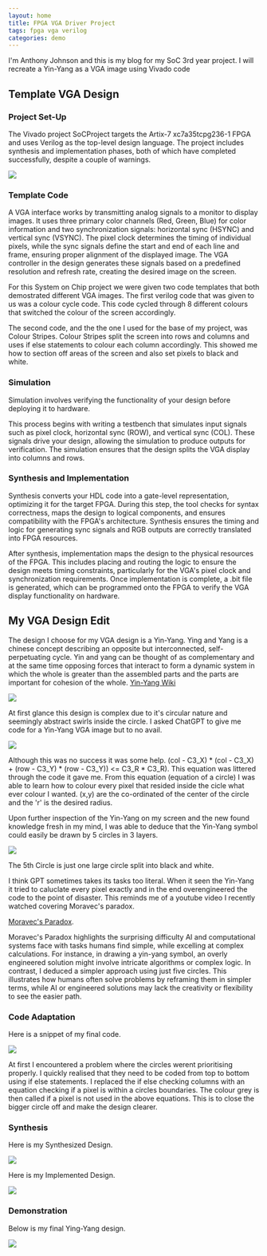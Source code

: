 ```yaml
---
layout: home
title: FPGA VGA Driver Project
tags: fpga vga verilog
categories: demo
---
```

I'm Anthony Johnson and this is my blog for my SoC 3rd year project. I will recreate a Yin-Yang as a VGA image using Vivado code

## **Template VGA Design**
### **Project Set-Up**
The Vivado project SoCProject targets the Artix-7 xc7a35tcpg236-1 FPGA and uses Verilog as the top-level design language. The project includes synthesis and implementation phases, both of which have completed successfully, despite a couple of warnings. 


 <img src="https://raw.githubusercontent.com/Antoj2000/SoCReport/main/docs/assets/images/ProSum.png"> 
 
 
### **Template Code**

A VGA interface works by transmitting analog signals to a monitor to display images. It uses three primary color channels (Red, Green, Blue) for color information and two synchronization signals: horizontal sync (HSYNC) and vertical sync (VSYNC). The pixel clock determines the timing of individual pixels, while the sync signals define the start and end of each line and frame, ensuring proper alignment of the displayed image. The VGA controller in the design generates these signals based on a predefined resolution and refresh rate, creating the desired image on the screen.

For this System on Chip project we were given two code templates that both demostrated different VGA images.
The first verilog code that was given to us was a colour cycle code. This code cycled through 8 different colours that switched the colour of the screen accordingly. 

The second code, and the the one I used for the base of my project, was Colour Stripes. Colour Stripes split the screen into rows and columns and uses if else statements to colour each column accordingly. This showed me how to section off areas of the screen and also set pixels to black and white.


### **Simulation**
Simulation involves verifying the functionality of your design before deploying it to hardware. 

This process begins with writing a testbench that simulates input signals such as pixel clock, horizontal sync (ROW), and vertical sync (COL). These signals drive your design, allowing the simulation to produce outputs for verification. The simulation ensures that the design splits the VGA display into columns and rows.

### **Synthesis and Implementation**
Synthesis converts your HDL code into a gate-level representation, optimizing it for the target FPGA. During this step, the tool checks for syntax correctness, maps the design to logical components, and ensures compatibility with the FPGA's architecture. Synthesis ensures the timing and logic for generating sync signals and RGB outputs are correctly translated into FPGA resources.

After synthesis, implementation maps the design to the physical resources of the FPGA. This includes placing and routing the logic to ensure the design meets timing constraints, particularly for the VGA's pixel clock and synchronization requirements. Once implementation is complete, a .bit file is generated, which can be programmed onto the FPGA to verify the VGA display functionality on hardware.

## **My VGA Design Edit**

The design I choose for my VGA design is a Yin-Yang. Ying and Yang is a chinese concept describing an opposite but interconnected, self-perpetuating cycle. Yin and yang can be thought of as complementary and at the same time opposing forces that interact to form a dynamic system in which the whole is greater than the assembled parts and the parts are important for cohesion of the whole.   [Yin-Yang Wiki](https://en.wikipedia.org/wiki/Yin_and_yang) 

<img src="https://raw.githubusercontent.com/Antoj2000/SoCReport/main/docs/assets/images/YinYangGoogle.png">

At first glance this design is complex due to it's circular nature and seemingly abstract swirls inside the circle. I asked ChatGPT to give me code for a Yin-Yang VGA image but to no avail.

<img src="https://raw.githubusercontent.com/Antoj2000/SoCReport/main/docs/assets/images/GPT%20Image.jpeg">

Although this was no success it was some help. (col - C3_X) * (col - C3_X) + (row - C3_Y) * (row - C3_Y)) <= C3_R * C3_R). This equation was littered through the code it gave me.
From this equation (equation of a circle) I was able to learn how to colour every pixel that resided inside the cicle what ever colour I wanted. (x,y) are the co-ordinated of the center of the circle and the 'r' is the desired radius.

Upon further inspection of the Yin-Yang on my screen and the new found knowledge fresh in my mind, I was able to deduce that the Yin-Yang symbol could easily be drawn by 5 circles in 3 layers. 


<img src="https://raw.githubusercontent.com/Antoj2000/SoCReport/main/docs/assets/images/Copy.jpg">


The 5th Circle is just one large circle split into black and white.

I think GPT sometimes takes its tasks too literal. When it seen the Yin-Yang it tried to caluclate every pixel exactly and in the end overengineered the code to the point of disaster. This reminds me of a youtube video I recently watched covering Moravec's paradox.

[Moravec's Paradox](https://youtu.be/raHM3k-uR0E?si=W4r_KTrS3OoV3b70).


Moravec's Paradox highlights the surprising difficulty AI and computational systems face with tasks humans find simple, while excelling at complex calculations. For instance, in drawing a yin-yang symbol, an overly engineered solution might involve intricate algorithms or complex logic. In contrast, I deduced a simpler approach using just five circles. This illustrates how humans often solve problems by reframing them in simpler terms, while AI or engineered solutions may lack the creativity or flexibility to see the easier path.

### **Code Adaptation**

Here is a snippet of my final code.

<img src="https://raw.githubusercontent.com/Antoj2000/SoCReport/main/docs/assets/images/VGACode.png">

At first I encountered a problem where the circles werent prioritising properly. I quickly realised that they need to be coded from top to bottom using if else statements. 
I replaced the if else checking columns with an equation checking if a pixel is within a circles boundaries. 
The colour grey is then called if a pixel is not used in the above equations. This is to close the bigger circle off and make the design clearer.

### **Synthesis**
Here is my Synthesized Design.

<img src="https://raw.githubusercontent.com/Antoj2000/SoCReport/main/docs/assets/images/image0.png">

Here is my Implemented Design.

<img src="https://raw.githubusercontent.com/Antoj2000/SoCReport/main/docs/assets/images/image1.png">

### **Demonstration**
Below is my final Ying-Yang design. 

<img src="https://raw.githubusercontent.com/Antoj2000/SoCReport/main/docs/assets/images/Yinyang%20completed.jpeg">
